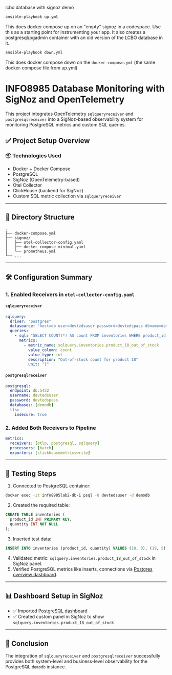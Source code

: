 lcbo database with signoz demo

```bash
ansible-playbook up.yml
```

This does docker compose up on an "empty" signoz in a codespace. Use this as a starting point for instrumenting your app. It also creates a postgresql/pgadmin container with an old version of the LCBO database in it.

```bash
ansible-playbook down.yml
```

This does docker compose down on the `docker-compose.yml` (the same docker-compose file from up.yml)






# INFO8985 Database Monitoring with SigNoz and OpenTelemetry

This project integrates OpenTelemetry `sqlqueryreceiver` and `postgresqlreceiver` into a SigNoz-based observability system for monitoring PostgreSQL metrics and custom SQL queries.

## ✅ Project Setup Overview

### 📦 Technologies Used
- Docker + Docker Compose
- PostgreSQL
- SigNoz (OpenTelemetry-based)
- Otel Collector
- ClickHouse (backend for SigNoz)
- Custom SQL metric collection via `sqlqueryreceiver`

---

## 📁 Directory Structure
```
.
├── docker-compose.yml
├── signoz/
│   ├── otel-collector-config.yaml
│   ├── docker-compose-minimal.yaml
│   └── prometheus.yml
└── ...
```

---

## 🛠️ Configuration Summary

### 1. Enabled Receivers in `otel-collector-config.yaml`

#### `sqlqueryreceiver`
```yaml
sqlquery:
  driver: "postgres"
  datasource: "host=db user=devtedsuser password=devtedspass dbname=demodb sslmode=disable"
  queries:
    - sql: "SELECT COUNT(*) AS count FROM inventories WHERE product_id = 18 AND quantity = 0"
      metrics:
        - metric_name: sqlquery.inventories.product_18_out_of_stock
          value_column: count
          value_type: int
          description: "Out-of-stock count for product 18"
          unit: "1"
```

#### `postgresqlreceiver`
```yaml
postgresql:
  endpoint: db:5432
  username: devtedsuser
  password: devtedspass
  databases: [demodb]
  tls:
    insecure: true
```

### 2. Added Both Receivers to Pipeline
```yaml
metrics:
  receivers: [otlp, postgresql, sqlquery]
  processors: [batch]
  exporters: [clickhousemetricswrite]
```

---

## 🧪 Testing Steps

1. Connected to PostgreSQL container:
```bash
docker exec -it info8985lab2-db-1 psql -U devtedsuser -d demodb
```
2. Created the required table:
```sql
CREATE TABLE inventories (
  product_id INT PRIMARY KEY,
  quantity INT NOT NULL
);
```
3. Inserted test data:
```sql
INSERT INTO inventories (product_id, quantity) VALUES (18, 0), (19, 5), (20, 0);
```

4. Validated metric: `sqlquery.inventories.product_18_out_of_stock` in SigNoz panel.
5. Verified PostgreSQL metrics like inserts, connections via [Postgres overview dashboard](https://signoz.io/dashboards/).

---

## 📊 Dashboard Setup in SigNoz

- ✅ Imported [PostgreSQL dashboard](https://signoz.io/dashboards/)
- ✅ Created custom panel in SigNoz to show `sqlquery.inventories.product_18_out_of_stock`

---

## 🎯 Conclusion

The integration of `sqlqueryreceiver` and `postgresqlreceiver` successfully provides both system-level and business-level observability for the PostgreSQL `demodb` instance.